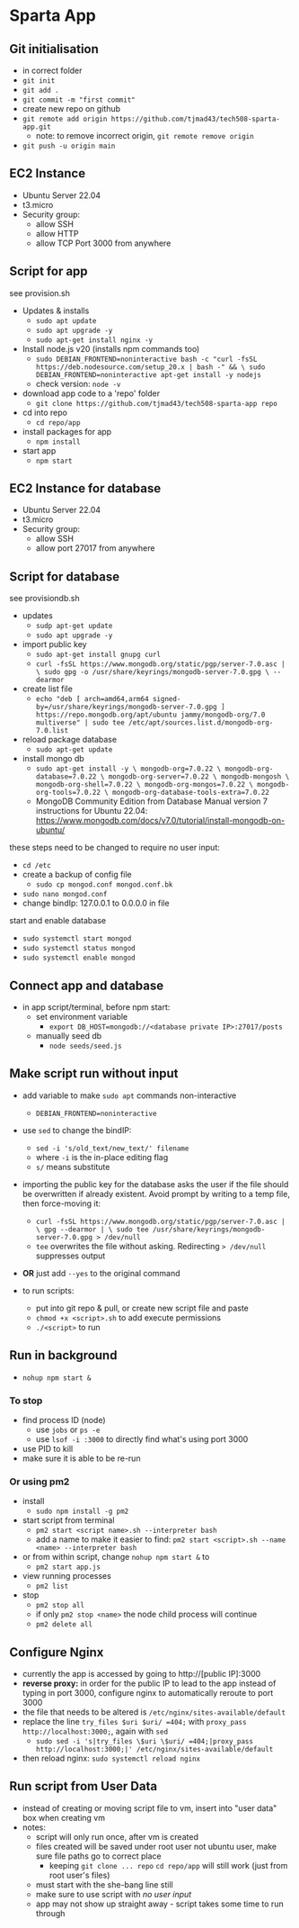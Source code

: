 # Sparta App

## Git initialisation
- in correct folder
- `git init`
- `git add .`
- `git commit -m "first commit"`
- create new repo on github
- `git remote add origin https://github.com/tjmad43/tech508-sparta-app.git`
  - note: to remove incorrect origin, `git remote remove origin`
- `git push -u origin main`

## EC2 Instance
- Ubuntu Server 22.04
- t3.micro
- Security group:
  - allow SSH
  - allow HTTP
  - allow TCP Port 3000 from anywhere

## Script for app
see provision.sh

- Updates & installs
  - `sudo apt update`
  - `sudo apt upgrade -y`
  - `sudo apt-get install nginx -y`
- Install node.js v20 (installs npm commands too)
  - `sudo DEBIAN_FRONTEND=noninteractive bash -c "curl -fsSL https://deb.nodesource.com/setup_20.x | bash -" && \
sudo DEBIAN_FRONTEND=noninteractive apt-get install -y nodejs`
  - check version: `node -v`
- download app code to a 'repo' folder
  - `git clone https://github.com/tjmad43/tech508-sparta-app repo`
- cd into repo
  - `cd repo/app`
- install packages for app
  - `npm install`
- start app
  - `npm start`



## EC2 Instance for database
- Ubuntu Server 22.04
- t3.micro
- Security group:
  - allow SSH
  - allow port 27017 from anywhere

## Script for database
see provisiondb.sh

- updates
  - `sudp apt-get update`
  - `sudo apt upgrade -y`
- import public key
  - `sudo apt-get install gnupg curl`
  - `curl -fsSL https://www.mongodb.org/static/pgp/server-7.0.asc | \
   sudo gpg -o /usr/share/keyrings/mongodb-server-7.0.gpg \
   --dearmor`
- create list file
  - `echo "deb [ arch=amd64,arm64 signed-by=/usr/share/keyrings/mongodb-server-7.0.gpg ] https://repo.mongodb.org/apt/ubuntu jammy/mongodb-org/7.0 multiverse" | sudo tee /etc/apt/sources.list.d/mongodb-org-7.0.list`
- reload package database
  - `sudo apt-get update`
- install mongo db
  - `sudo apt-get install -y \
   mongodb-org=7.0.22 \
   mongodb-org-database=7.0.22 \
   mongodb-org-server=7.0.22 \
   mongodb-mongosh \
   mongodb-org-shell=7.0.22 \
   mongodb-org-mongos=7.0.22 \
   mongodb-org-tools=7.0.22 \
   mongodb-org-database-tools-extra=7.0.22`
  - MongoDB Community Edition from Database Manual version 7 instructions for Ubuntu 22.04: https://www.mongodb.com/docs/v7.0/tutorial/install-mongodb-on-ubuntu/

these steps need to be changed to require no user input:
- `cd /etc`
- create a backup of config file
  - `sudo cp mongod.conf mongod.conf.bk`
- `sudo nano mongod.conf`
- change bindIp: 127.0.0.1 to 0.0.0.0 in file

start and enable database
- `sudo systemctl start mongod`
- `sudo systemctl status mongod`
- `sudo systemctl enable mongod`



## Connect app and database
- in app script/terminal, before npm start:
  - set environment variable
    - `export DB_HOST=mongodb://<database private IP>:27017/posts`
  - manually seed db
    - `node seeds/seed.js`


## Make script run without input
- add variable to make `sudo apt` commands non-interactive
  - `DEBIAN_FRONTEND=noninteractive`
- use `sed` to change the bindIP:
  - `sed -i 's/old_text/new_text/' filename`
  - where `-i` is the in-place editing flag
  - `s/` means substitute
- importing the public key for the database asks the user if the file should be overwritten if already existent. Avoid prompt by writing to a temp file, then force-moving it:
  - `curl -fsSL https://www.mongodb.org/static/pgp/server-7.0.asc | \
gpg --dearmor | \
sudo tee /usr/share/keyrings/mongodb-server-7.0.gpg > /dev/null`
  - `tee` overwrites the file without asking. Redirecting `> /dev/null` suppresses output
- **OR** just add `--yes` to the original command

- to run scripts:
  - put into git repo & pull, or create new script file and paste
  - `chmod +x <script>.sh` to add execute permissions
  - `./<script>` to run


## Run in background
- `nohup npm start &`

### To stop
- find process ID (node)
  - use `jobs` or `ps -e`
  - use `lsof -i :3000` to directly find what's using port 3000
- use PID to kill
- make sure it is able to be re-run

### Or using pm2
- install
  - `sudo npm install -g pm2`
- start script from terminal
  - `pm2 start <script name>.sh --interpreter bash`
  - add a name to make it easier to find: `pm2 start <script>.sh --name <name> --interpreter bash`
- or from within script, change `nohup npm start &` to
  - `pm2 start app.js`
- view running processes
  - `pm2 list`
- stop
  - `pm2 stop all`
  - if only `pm2 stop <name>` the node child process will continue 
  - `pm2 delete all` 

 
 ## Configure Nginx
- currently the app is accessed by going to http://[public IP]:3000
- **reverse proxy:** in order for the public IP to lead to the app instead of typing in port 3000, configure nginx to automatically reroute to port 3000
- the file that needs to be altered is `/etc/nginx/sites-available/default`
- replace the line `try_files $uri $uri/ =404;` with `proxy_pass http://localhost:3000;`, again with `sed`
  - `sudo sed -i 's|try_files \$uri \$uri/ =404;|proxy_pass http://localhost:3000;|' /etc/nginx/sites-available/default`
 - then reload nginx: `sudo systemctl reload nginx`


## Run script from User Data
- instead of creating or moving script file to vm, insert into "user data" box when creating vm
- notes:
  - script will only run once, after vm is created
  - files created will be saved under root user not ubuntu user, make sure file paths go to correct place
    - keeping `git clone ... repo` `cd repo/app` will still work (just from root user's files)
  - must start with the she-bang line still
  - make sure to use script with _no user input_
  - app may not show up straight away - script takes some time to run through